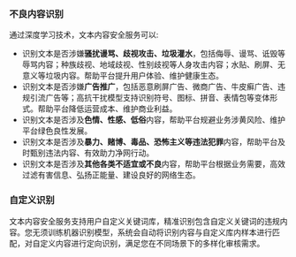 ### 不良内容识别
通过深度学习技术，文本内容安全服务可以:
- 识别文本是否涉嫌**骚扰谩骂、歧视攻击、垃圾灌水**，包括侮辱、谩骂、诋毁等辱骂内容；种族歧视、地域歧视、性别歧视等人身攻击内容；水贴、刷屏、无意义等垃圾内容。帮助平台提升用户体验、维护健康生态。
- 识别文本是否涉嫌**广告推广**，包括恶意刷屏广告、微商广告、牛皮癣广告、违规引流广告等；高抗干扰模型支持识别符号、图标、拼音、表情包等变体形式。帮助平台降低运营成本、维护商业利益。
- 识别文本是否涉及**色情、性感、低俗**内容，帮助平台规避业务涉黄风险、维护平台绿色良性发展。
- 识别文本是否涉及**暴力、赌博、毒品、恐怖主义等违法犯罪**内容，帮助平台及时甄别违法内容、有效助力净网行动。
- 识别文本是否涉及**其他各类不适宜或不良**内容，帮助平台根据业务需要，高效过滤有害信息、弘扬正能量、建设良好的网络生态。

### 自定义识别
文本内容安全服务支持用户自定义关键词库，精准识别包含自定义关键词的违规内容。您无须训练机器识别模型，系统会自动将识别内容与自定义库内样本进行匹配，对自定义内容进行定向识别，满足您在不同场景下的多样化审核需求。
